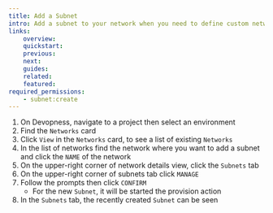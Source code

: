 ```yaml
---
title: Add a Subnet
intro: Add a subnet to your network when you need to define custom network topology within a network.
links:
    overview:
    quickstart:
    previous:
    next:
    guides:
    related:
    featured:
required_permissions:
    - subnet:create
---
```


1. On Devopness, navigate to a project then select an environment
1. Find the `Networks` card
1. Click `View` in the `Networks` card, to see a list of existing `Networks`
1. In the list of networks find the network where you want to add a subnet and click the `NAME` of the network
1. On the upper-right corner of network details view, click the `Subnets` tab
1. On the upper-right corner of subnets tab click `MANAGE`
1. Follow the prompts then click `CONFIRM`
    - For the new `Subnet`, it will be started the provision action
1. In the `Subnets` tab, the recently created `Subnet` can be seen
